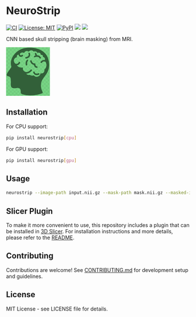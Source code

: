 # NeuroStrip
[![CI](https://github.com/dyollb/neurostrip/actions/workflows/ci.yml/badge.svg)](https://github.com/dyollb/neurostrip/actions/workflows/ci.yml)
[![License: MIT](https://img.shields.io/badge/License-MIT-yellow.svg)](LICENSE)
[![PyPI](https://img.shields.io/pypi/v/neurostrip.svg)](https://pypi.org/project/neurostrip/)
<img src="https://img.shields.io/pypi/dm/neurostrip.svg?label=pypi%20downloads&logo=python&logoColor=green"/>
<img src="https://img.shields.io/badge/python-3.9%20|3.10%20|%203.11%20|%203.12-3776ab.svg"/>

CNN based skull stripping (brain masking) from MRI.

<p align="left">
   <img src="https://raw.githubusercontent.com/dyollb/neurostrip/main/slicer_plugin/Resources/Icons/NeuroStrip.png" alt="NeuroStrip Slicer Plugin Icon" width="120"/>
</p>

## Installation

For CPU support:
```bash
pip install neurostrip[cpu]
```

For GPU support:
```bash
pip install neurostrip[gpu]
```

## Usage

```bash
neurostrip --image-path input.nii.gz --mask-path mask.nii.gz --masked-image-path output.nii.gz
```

## Slicer Plugin

To make it more convenient to use, this repository includes a plugin that can be installed in [3D Slicer](https://www.slicer.org/). For installation instructions and more details, please refer to the [README](https://raw.githubusercontent.com/dyollb/neurostrip/main/slicer_plugin/README.md).

## Contributing

Contributions are welcome! See [CONTRIBUTING.md](CONTRIBUTING.md) for development setup and guidelines.

## License

MIT License - see LICENSE file for details.

